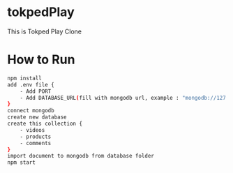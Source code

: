 # tokpedPlay
This is Tokped Play Clone

# How to Run
```bash
npm install
add .env file {
    - Add PORT
    - Add DATABASE_URL(fill with mongodb url, example : "mongodb://127.0.0.1:27017/tokpedPlay")
}
connect mongodb
create new database
create this collection {
    - videos
    - products
    - comments
}
import document to mongodb from database folder
npm start
```
